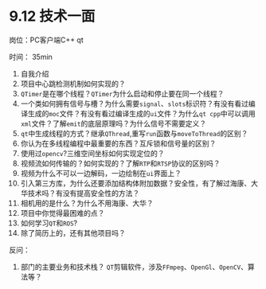 # 9.12 技术一面

岗位：PC客户端C++ qt

时间： 35min

1.  自我介绍
2.  项目中心跳检测机制如何实现的？
3.  `QTimer`是在哪个线程？`QTimer`为什么启动和停止要在同一个线程？
4.  一个类如何拥有信号与槽？为什么需要`signal`、`slots`标识符？有没有看过编译生成的`moc`文件？有没有看过编译生成的`ui`文件？为什么`qt cpp`中可以调用`xml`文件？了解`emit`的底层原理吗？为什么信号不需要定义？
5.  `qt`中生成线程的方式？继承`QThread`,重写`run`函数与`moveToThread`的区别？
6.  你认为在多线程编程中最重要的东西？互斥锁和信号量的区别？
7.  使用过`opencv`?三维空间坐标如何实现定位的？
8.  视频流如何传输的？如何实现的？了解`RTP`和`RTSP`协议的区别吗？
9.  视频为什么不可以一边解码，一边绘制在`ui`界面上？
10. 引入第三方库，为什么还要添加结构体附加数据？安全性，有了解过海康、大华技术吗？有没有提高安全性的方法？
11. 相机用的是什么？为什么不用海康、大华？
12. 项目中你觉得最困难的点？
13. 如何学习`QT`和`ROS`?
14. 除了简历上的，还有其他项目吗？

反问：
1.  部门的主要业务和技术栈？ `QT`剪辑软件，涉及`FFmpeg`、`OpenGl`、`OpenCV`、算法等？